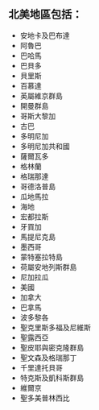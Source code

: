 ## 北美地區包括：

* 安地卡及巴布達
* 阿魯巴
* 巴哈馬
* 巴貝多
* 貝里斯
* 百慕達
* 英屬維京群島
* 開曼群島
* 哥斯大黎加
* 古巴
* 多明尼加
* 多明尼加共和國
* 薩爾瓦多
* 格林蘭
* 格瑞那達
* 哥德洛普島
* 瓜地馬拉
* 海地
* 宏都拉斯
* 牙買加
* 馬提尼克島
* 墨西哥
* 蒙特塞拉特島
* 荷屬安地列斯群島
* 尼加拉瓜
* 美國
* 加拿大
* 巴拿馬
* 波多黎各
* 聖克里斯多福及尼維斯
* 聖露西亞
* 聖皮耶與密克隆群島
* 聖文森及格瑞那丁
* 千里達托貝哥
* 特克斯及凱科斯群島
* 維爾京
* 聖多美普林西比
